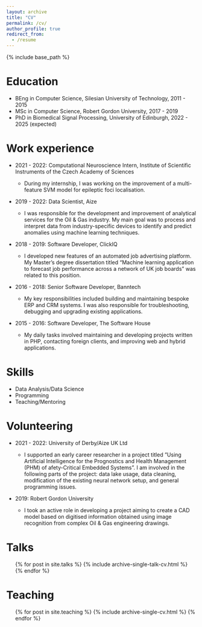 ```yaml
---
layout: archive
title: "CV"
permalink: /cv/
author_profile: true
redirect_from:
  - /resume
---
```


{% include base_path %}

Education
======
* BEng in Computer Science, Silesian University of Technology, 2011 - 2015
* MSc in Computer Science, Robert Gordon University, 2017 - 2019
* PhD in Biomedical Signal Processing, University of Edinburgh, 2022 - 2025 (expected)

Work experience
======
* 2021 - 2022: Computational Neuroscience Intern, Institute of Scientific Instruments of the Czech Academy of Sciences
  * During my internship, I was working on the improvement of a multi-feature SVM model for epileptic foci localisation.

* 2019 - 2022: Data Scientist, Aize
  * I was responsible for the development and improvement of analytical services for the Oil & Gas industry. My main goal was to process and interpret data from industry-specific devices to identify and predict anomalies using machine learning techniques.

* 2018 - 2019: Software Developer, ClickIQ
  * I developed new features of an automated job advertising platform. My Master’s degree dissertation titled “Machine learning application to forecast job performance across a network of UK job boards” was related to this position.

* 2016 - 2018: Senior Software Developer, Banntech
  * My key responsibilities included building and maintaining bespoke ERP and CRM systems. I was also responsible for troubleshooting, debugging and upgrading existing applications.

* 2015 - 2016: Software Developer, The Software House
  * My daily tasks involved maintaining and developing projects written in PHP, contacting foreign clients, and improving web and hybrid applications.
  
Skills
======
* Data Analysis/Data Science
* Programming
* Teaching/Mentoring

<!-- Publications
======
  <ul>{% for post in site.publications %}
    {% include archive-single-cv.html %}
  {% endfor %}</ul> -->

Volunteering
============
* 2021 - 2022: University of Derby/Aize UK Ltd
  * I supported an early career researcher in a project titled ”Using Artificial Intelligence for the Prognostics and Health Management (PHM) of afety-Critical Embedded Systems”. I am involved in the following parts of the project: data lake usage, data cleaning, modification of the existing neural network setup, and general programming issues.

* 2019: Robert Gordon University
  * I took an active role in developing a project aiming to create a CAD model based on digitised information obtained using image recognition from complex Oil & Gas engineering drawings.

Talks
======
  <ul>{% for post in site.talks %}
    {% include archive-single-talk-cv.html %}
  {% endfor %}</ul>
  
Teaching
======
  <ul>{% for post in site.teaching %}
    {% include archive-single-cv.html %}
  {% endfor %}</ul>
  